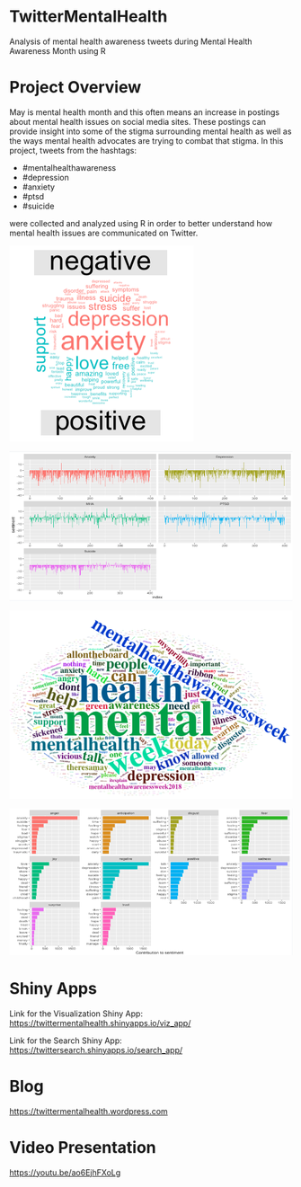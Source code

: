 # TwitterMentalHealth

Analysis of mental health awareness tweets during Mental Health Awareness Month using R

# Project Overview

May is mental health month and this often means an increase in postings about mental health issues on social media sites. These postings can provide insight into some of the stigma surrounding mental health as well as the ways mental health advocates are trying to combat that stigma. In this project, tweets from the hashtags:

- #mentalhealthawareness
- #depression
- #anxiety
- #ptsd
- #suicide

were collected and analyzed using R in order to better understand how mental health issues are communicated on Twitter.

![Comparison Cloud](https://github.com/kylehommes/TwitterMentalHealth/blob/master/Images/Comparison_Cloud.png)

![Sentiment](https://github.com/kylehommes/TwitterMentalHealth/blob/master/Images/Sentiment.png)

![Wordcloud](https://github.com/kylehommes/TwitterMentalHealth/blob/master/Images/Wordcloud.png)

![Sentiment Groups](https://github.com/kylehommes/TwitterMentalHealth/blob/master/Images/Sentiment_Groups.png)

# Shiny Apps

Link for the Visualization Shiny App:
https://twittermentalhealth.shinyapps.io/viz_app/

Link for the Search Shiny App:
https://twittersearch.shinyapps.io/search_app/

# Blog

https://twittermentalhealth.wordpress.com

# Video Presentation

https://youtu.be/ao6EjhFXoLg
